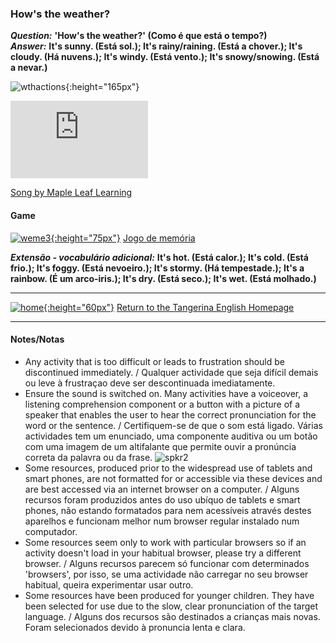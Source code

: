 ### How's the weather?

***Question:*** **'How's the weather?' (Como é que está o tempo?)**  
***Answer:*** **It's sunny. (Está sol.); It's rainy/raining. (Está a chover.); It's cloudy. (Há nuvens.); It's windy. (Está vento.); It's snowy/snowing. (Está a nevar.)**  

![wthactions](https://1blockatatime.github.io/English/images2/wth_actions.png){:height="165px"}

<iframe width="220" height="124" src="https://www.youtube.com/embed/I8GeA3anPdo" frameborder="0" allow="accelerometer; autoplay; clipboard-write; encrypted-media; gyroscope; picture-in-picture" allowfullscreen></iframe>  

[Song by Maple Leaf Learning](https://www.youtube.com/embed/I8GeA3anPdo)  

#### Game
[![weme3](https://1blockatatime.github.io/English/images2/weme3.PNG){:height="75px"}](http://www.eslgamesworld.com/members/games/vocabulary/memoryaudio/weather/index.html) [Jogo de memória](http://www.eslgamesworld.com/members/games/vocabulary/memoryaudio/weather/index.html)     

***Extensão - vocabulário adicional:*** **It's hot. (Está calor.); It's cold. (Está frio.); It's foggy. (Está nevoeiro.); It's stormy. (Há tempestade.); It's a rainbow. (É um arco-iris.); It's dry. (Está seco.); It's wet. (Está molhado.)**  

***
[![home](https://1blockatatime.github.io/English/images/home.png){:height="60px"}](https://tangerina-pt.github.io/English) [Return to the Tangerina English Homepage](https://tangerina-pt.github.io/English)

***

#### Notes/Notas
* Any activity that is too difficult or leads to frustration should be discontinued immediately. / Qualquer actividade que seja difícil demais ou leve à frustraçao deve ser descontinuada imediatamente.
* Ensure the sound is switched on. Many activities have a voiceover, a listening comprehension component or a button with a picture of a speaker that enables the user to hear the correct pronunciation for the word or the sentence. / Certifiquem-se de que o som está ligado. Várias actividades tem um enunciado, uma componente auditiva ou um botão com uma imagem de um altifalante que permite ouvir a pronúncia correta da palavra ou da frase. ![spkr2](/images/spkr2.PNG)
* Some resources, produced prior to the widespread use of tablets and smart phones, are not formatted for or accessible via these devices and are best accessed via an internet browser on a computer. / Alguns recursos foram produzidos antes do uso ubíquo de tablets e smart phones, não estando formatados para nem acessíveis através destes aparelhos e funcionam melhor num browser regular instalado num computador.
* Some resources seem only to work with particular browsers so if an activity doesn't load in your habitual browser, please try a different browser. / Alguns recursos parecem só funcionar com determinados 'browsers', por isso, se uma actividade não carregar no seu browser habitual, queira experimentar usar outro.
* Some resources have been produced for younger children. They have been selected for use due to the slow, clear pronunciation of the target language. / Alguns dos recursos são destinados a crianças mais novas. Foram selecionados devido à pronuncia lenta e clara.
